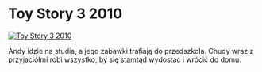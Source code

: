 Toy Story 3 2010 
=============
[![Toy Story 3 2010 ](http://vidos.pl/images/player.gif)](http://vidos.pl/toy-story-3-2010)

 Andy idzie na studia, a jego zabawki trafiają do przedszkola. Chudy wraz z przyjaciółmi robi wszystko, by się stamtąd wydostać i wrócić do domu.
